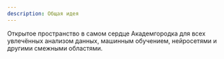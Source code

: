 ```yaml
---
description: Общая идея
---
```


Открытое пространство в самом сердце Академгородка для всех увлечённых анализом данных, машинным обучением, нейросетями и другими смежными областями. 
